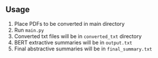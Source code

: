 ## Usage
1. Place PDFs to be converted in main directory
2. Run `main.py`
3. Converted txt files will be in `converted_txt` directory
4. BERT extractive summaries will be in `output.txt`
5. Final abstractive summaries will be in `final_summary.txt`
